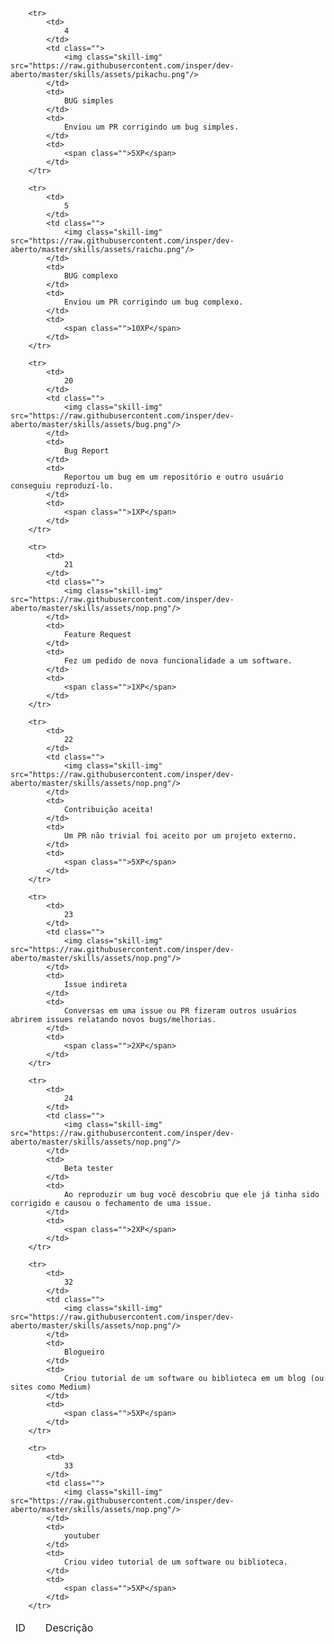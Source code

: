 <table id="skills" class="pure-table pure-table-horizontal">
    <thead>
        <td>ID</td>
        <td></td>
        <td>Descrição</td>
        <td></td>
    </thead>
    <tbody>
    
        <tr>
            <td>
                4
            </td>
            <td class="">
                <img class="skill-img" src="https://raw.githubusercontent.com/insper/dev-aberto/master/skills/assets/pikachu.png"/>
            </td>
            <td>
                BUG simples
            </td>
            <td>
                Enviou um PR corrigindo um bug simples.
            </td>
            <td>
                <span class="">5XP</span>
            </td>
        </tr>
    
        <tr>
            <td>
                5
            </td>
            <td class="">
                <img class="skill-img" src="https://raw.githubusercontent.com/insper/dev-aberto/master/skills/assets/raichu.png"/>
            </td>
            <td>
                BUG complexo
            </td>
            <td>
                Enviou um PR corrigindo um bug complexo.
            </td>
            <td>
                <span class="">10XP</span>
            </td>
        </tr>
    
        <tr>
            <td>
                20
            </td>
            <td class="">
                <img class="skill-img" src="https://raw.githubusercontent.com/insper/dev-aberto/master/skills/assets/bug.png"/>
            </td>
            <td>
                Bug Report
            </td>
            <td>
                Reportou um bug em um repositório e outro usuário conseguiu reproduzí-lo.
            </td>
            <td>
                <span class="">1XP</span>
            </td>
        </tr>
    
        <tr>
            <td>
                21
            </td>
            <td class="">
                <img class="skill-img" src="https://raw.githubusercontent.com/insper/dev-aberto/master/skills/assets/nop.png"/>
            </td>
            <td>
                Feature Request
            </td>
            <td>
                Fez um pedido de nova funcionalidade a um software.
            </td>
            <td>
                <span class="">1XP</span>
            </td>
        </tr>
    
        <tr>
            <td>
                22
            </td>
            <td class="">
                <img class="skill-img" src="https://raw.githubusercontent.com/insper/dev-aberto/master/skills/assets/nop.png"/>
            </td>
            <td>
                Contribuição aceita!
            </td>
            <td>
                Um PR não trivial foi aceito por um projeto externo.
            </td>
            <td>
                <span class="">5XP</span>
            </td>
        </tr>
    
        <tr>
            <td>
                23
            </td>
            <td class="">
                <img class="skill-img" src="https://raw.githubusercontent.com/insper/dev-aberto/master/skills/assets/nop.png"/>
            </td>
            <td>
                Issue indireta
            </td>
            <td>
                Conversas em uma issue ou PR fizeram outros usuários abrirem issues relatando novos bugs/melhorias. 
            </td>
            <td>
                <span class="">2XP</span>
            </td>
        </tr>
    
        <tr>
            <td>
                24
            </td>
            <td class="">
                <img class="skill-img" src="https://raw.githubusercontent.com/insper/dev-aberto/master/skills/assets/nop.png"/>
            </td>
            <td>
                Beta tester
            </td>
            <td>
                Ao reproduzir um bug você descobriu que ele já tinha sido corrigido e causou o fechamento de uma issue.
            </td>
            <td>
                <span class="">2XP</span>
            </td>
        </tr>
    
        <tr>
            <td>
                32
            </td>
            <td class="">
                <img class="skill-img" src="https://raw.githubusercontent.com/insper/dev-aberto/master/skills/assets/nop.png"/>
            </td>
            <td>
                Blogueiro
            </td>
            <td>
                Criou tutorial de um software ou biblioteca em um blog (ou sites como Medium)
            </td>
            <td>
                <span class="">5XP</span>
            </td>
        </tr>
    
        <tr>
            <td>
                33
            </td>
            <td class="">
                <img class="skill-img" src="https://raw.githubusercontent.com/insper/dev-aberto/master/skills/assets/nop.png"/>
            </td>
            <td>
                youtuber
            </td>
            <td>
                Criou video tutorial de um software ou biblioteca.
            </td>
            <td>
                <span class="">5XP</span>
            </td>
        </tr>
    
</tbody>
</table>